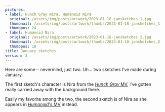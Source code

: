 ```yaml
---
pictures:
- label: Hunch Gray Nira, Humanoid Nira
  original: /assets/img/posts/artwork/2023-01-18-jansketches_1.jpg
  thumbnail: /assets/img/posts/artwork/thumbs/2023-01-18-jansketches_1.jpg
  thumbpos: 24
- label: Humanoid Nira
  original: /assets/img/posts/artwork/2023-01-18-jansketches_2.jpg
  thumbnail: /assets/img/posts/artwork/thumbs/2023-01-18-jansketches_2.jpg
  thumbpos: 18
title: January sketches
version: 3
---
```

Here are some-- nevermind, just two.
Uh... two sketches I've made during January.

The first sketch's character is Nira from the [*Hunch Gray* MV](https://www.youtube.com/watch?v=ugpywe34_30), I've gotten really carried away with the background there.

Easily my favorite among the two, the second sketch is of Nira as she appears in [*Humanoid*'s MV](https://www.youtube.com/watch?v=GAB26GgJ8V8) instead.
